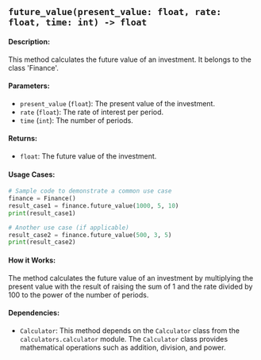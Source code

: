 ## `future_value(present_value: float, rate: float, time: int) -> float`

#### Description:
This method calculates the future value of an investment. It belongs to the class 'Finance'.

#### Parameters:
- `present_value` (`float`): The present value of the investment.
- `rate` (`float`): The rate of interest per period.
- `time` (`int`): The number of periods.

#### Returns:
- `float`: The future value of the investment.

#### Usage Cases:

```python
# Sample code to demonstrate a common use case
finance = Finance()
result_case1 = finance.future_value(1000, 5, 10)
print(result_case1)

# Another use case (if applicable)
result_case2 = finance.future_value(500, 3, 5)
print(result_case2)
```

#### How it Works:
The method calculates the future value of an investment by multiplying the present value with the result of raising the sum of 1 and the rate divided by 100 to the power of the number of periods.

#### Dependencies:
- `Calculator`: This method depends on the `Calculator` class from the `calculators.calculator` module. The `Calculator` class provides mathematical operations such as addition, division, and power.